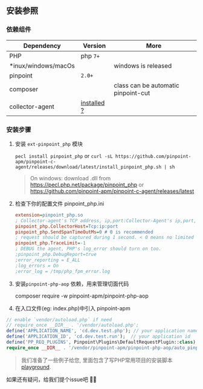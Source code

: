 ## 安装参照

### 依赖组件

| Dependency          | Version                                     | More                                |
| ------------------- | ------------------------------------------- | ----------------------------------- |
| PHP                 | php `7+`                                    |
| *inux/windows/macOs |                                             | windows is released                 |
| pinpoint            | `2.0+`                                      |
| composer            |                                             | class can be automatic pinpoint-cut |
| collector-agent     | [installed ?](../collector-agent/readme.md) |

### 安装步骤

1. 安装 `ext-pinpoint_php` 模块

     `pecl install pinpoint_php`
     or 
     `curl -sL https://github.com/pinpoint-apm/pinpoint-c-agent/releases/download/latest/install_pinpoint_php.sh | sh`

     > On windows: download .dll from  https://pecl.php.net/package/pinpoint_php  or https://github.com/pinpoint-apm/pinpoint-c-agent/releases/latest


2. 检查下你的配置文件 pinpoint_php.ini
         
     ```ini
     extension=pinpoint_php.so
     ; Collector-agent's TCP address, ip,port:Collector-Agent's ip,port, please ensure it consistent with the `PP_ADDRESS` of `Collector-Agent` in step2(Build Collector-Agent).
     pinpoint_php.CollectorHost=Tcp:ip:port
     pinpoint_php.SendSpanTimeOutMs=0 # 0 is recommended
     ; request should be captured during 1 second. < 0 means no limited
     pinpoint_php.TraceLimit=-1 
     ; DEBUG the agent, PHP's log_error should turn on too.
     ;pinpoint_php.DebugReport=true
     ;error_reporting = E_ALL
     ;log_errors = On
     ;error_log = /tmp/php_fpm_error.log
     ```
     
3. 安装`pinpoint-php-aop` 依赖，用来管理切面代码

     composer require -w pinpoint-apm/pinpoint-php-aop

4. 在入口文件(eg: index.php)中引入 pinpoint-apm

```php
// enable `vendor/autoload.php` if need
// require_once __DIR__ . '/vendor/autoload.php';
define('APPLICATION_NAME', 'cd.dev.test.php'); // your application name
define('APPLICATION_ID', 'cd.dev.test.run');  // your application id
define('PP_REQ_PLUGINS', Pinpoint\Plugins\DefaultRequestPlugin::class);
require_once __DIR__ . '/vendor/pinpoint-apm/pinpoint-php-aop/auto_pinpointed.php';
```

> 我们准备了一些例子给您, 里面包含了写PHP常用项目的安装脚本
> [playground](https://github.com/pinpoint-apm/pinpoint-c-agent/tree/dev/testapps#playground).

如果还有疑问，给我们提个issue吧 🙋‍♂️


